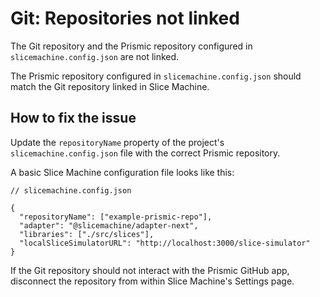 # Git: Repositories not linked

The Git repository and the Prismic repository configured in `slicemachine.config.json` are not linked.

The Prismic repository configured in `slicemachine.config.json` should match the Git repository linked in Slice Machine.

## How to fix the issue

Update the `repositoryName` property of the project's `slicemachine.config.json` file with the correct Prismic repository.

A basic Slice Machine configuration file looks like this:

```jsonc
// slicemachine.config.json

{
  "repositoryName": ["example-prismic-repo"],
  "adapter": "@slicemachine/adapter-next",
  "libraries": ["./src/slices"],
  "localSliceSimulatorURL": "http://localhost:3000/slice-simulator"
}
```

If the Git repository should not interact with the Prismic GitHub app, disconnect the repository from within Slice Machine's Settings page.
